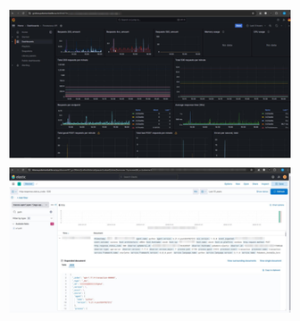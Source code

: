 ![](https://github.com/MaximMxwave/QA_Portfolio/blob/main/Logs_and_Metrics/Grafana.jpg)

![](https://github.com/MaximMxwave/QA_Portfolio/blob/main/Logs_and_Metrics/Kibana.jpg)
